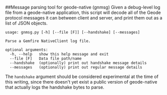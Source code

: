 ##Message parsing tool for geode-native (gnmsg)
Given a debug-level log file from a geode-native application, this script will decode all of the Geode protocol messages it can between client and server, and print them out as a list of JSON objects.

```
usage: gnmsg.py [-h] [--file [F]] [--handshake] [--messages]

Parse a Gemfire NativeClient log file.

optional arguments:
  -h, --help   show this help message and exit
  --file [F]   Data file path/name
  --handshake  (optionally) print out handshake message details
  --messages   (optionally) print out regular message details
```

The `handshake` argument should be considered experimental at the time of this writing, since there doesn't yet exist a public version of geode-native that actually logs the handshake bytes to parse.
